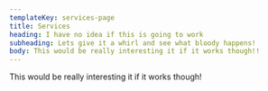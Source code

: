 ```yaml
---
templateKey: services-page
title: Services
heading: I have no idea if this is going to work
subheading: Lets give it a whirl and see what bloody happens!
body: This would be really interesting it if it works though!!
---
```

This would be really interesting it if it works though!
